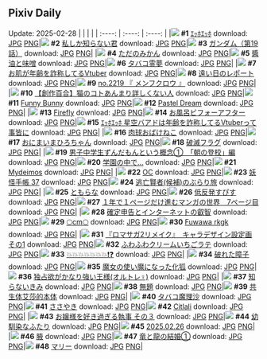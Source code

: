 ## Pixiv Daily
Update: 2025-02-28
|      |      |      |
| :----: | :----: | :----: |
|![](https://pixiv.microyu.workers.dev/c/240x480/img-master/img/2025/02/27/00/00/22/127664498_p0_master1200.jpg) **#1** [ｴｯﾎｴｯﾎ](https://www.pixiv.net/artworks/127664498) download: [JPG](https://pixiv.microyu.workers.dev/img-original/img/2025/02/27/00/00/22/127664498_p0.jpg) [PNG](https://pixiv.microyu.workers.dev/img-original/img/2025/02/27/00/00/22/127664498_p0.png)|![](https://pixiv.microyu.workers.dev/c/240x480/img-master/img/2025/02/26/17/00/50/127650550_p0_master1200.jpg) **#2** [私しか知らない君](https://www.pixiv.net/artworks/127650550) download: [JPG](https://pixiv.microyu.workers.dev/img-original/img/2025/02/26/17/00/50/127650550_p0.jpg) [PNG](https://pixiv.microyu.workers.dev/img-original/img/2025/02/26/17/00/50/127650550_p0.png)|![](https://pixiv.microyu.workers.dev/c/240x480/img-master/img/2025/02/26/00/00/23/127633226_p0_master1200.jpg) **#3** [ガンダム（第19話）](https://www.pixiv.net/artworks/127633226) download: [JPG](https://pixiv.microyu.workers.dev/img-original/img/2025/02/26/00/00/23/127633226_p0.jpg) [PNG](https://pixiv.microyu.workers.dev/img-original/img/2025/02/26/00/00/23/127633226_p0.png)|
|![](https://pixiv.microyu.workers.dev/c/240x480/img-master/img/2025/02/26/07/30/04/127641401_p0_master1200.jpg) **#4** [ただのみかん](https://www.pixiv.net/artworks/127641401) download: [JPG](https://pixiv.microyu.workers.dev/img-original/img/2025/02/26/07/30/04/127641401_p0.jpg) [PNG](https://pixiv.microyu.workers.dev/img-original/img/2025/02/26/07/30/04/127641401_p0.png)|![](https://pixiv.microyu.workers.dev/c/240x480/img-master/img/2025/02/26/20/31/34/127656604_p0_master1200.jpg) **#5** [醬油と味噌](https://www.pixiv.net/artworks/127656604) download: [JPG](https://pixiv.microyu.workers.dev/img-original/img/2025/02/26/20/31/34/127656604_p0.jpg) [PNG](https://pixiv.microyu.workers.dev/img-original/img/2025/02/26/20/31/34/127656604_p0.png)|![](https://pixiv.microyu.workers.dev/c/240x480/img-master/img/2025/02/26/00/18/39/127634183_p0_master1200.jpg) **#6** [タバコ霊夢](https://www.pixiv.net/artworks/127634183) download: [JPG](https://pixiv.microyu.workers.dev/img-original/img/2025/02/26/00/18/39/127634183_p0.jpg) [PNG](https://pixiv.microyu.workers.dev/img-original/img/2025/02/26/00/18/39/127634183_p0.png)|
|![](https://pixiv.microyu.workers.dev/c/240x480/img-master/img/2025/02/26/21/15/12/127658137_p0_master1200.jpg) **#7** [お肌が年齢を詐称してるVtuber](https://www.pixiv.net/artworks/127658137) download: [JPG](https://pixiv.microyu.workers.dev/img-original/img/2025/02/26/21/15/12/127658137_p0.jpg) [PNG](https://pixiv.microyu.workers.dev/img-original/img/2025/02/26/21/15/12/127658137_p0.png)|![](https://pixiv.microyu.workers.dev/c/240x480/img-master/img/2025/02/27/18/06/10/127684064_p0_master1200.jpg) **#8** [遠い日のレポート](https://www.pixiv.net/artworks/127684064) download: [JPG](https://pixiv.microyu.workers.dev/img-original/img/2025/02/27/18/06/10/127684064_p0.jpg) [PNG](https://pixiv.microyu.workers.dev/img-original/img/2025/02/27/18/06/10/127684064_p0.png)|![](https://pixiv.microyu.workers.dev/c/240x480/img-master/img/2025/02/26/23/17/56/127662886_p0_master1200.jpg) **#9** [no.2219 『 メンフクロウ 』](https://www.pixiv.net/artworks/127662886) download: [JPG](https://pixiv.microyu.workers.dev/img-original/img/2025/02/26/23/17/56/127662886_p0.jpg) [PNG](https://pixiv.microyu.workers.dev/img-original/img/2025/02/26/23/17/56/127662886_p0.png)|
|![](https://pixiv.microyu.workers.dev/c/240x480/img-master/img/2025/02/26/19/02/46/127653891_p0_master1200.jpg) **#10** [【創作百合】猫のコトあんまり詳しくない人](https://www.pixiv.net/artworks/127653891) download: [JPG](https://pixiv.microyu.workers.dev/img-original/img/2025/02/26/19/02/46/127653891_p0.jpg) [PNG](https://pixiv.microyu.workers.dev/img-original/img/2025/02/26/19/02/46/127653891_p0.png)|![](https://pixiv.microyu.workers.dev/c/240x480/img-master/img/2025/02/26/01/09/44/127635790_p0_master1200.jpg) **#11** [Funny Bunny](https://www.pixiv.net/artworks/127635790) download: [JPG](https://pixiv.microyu.workers.dev/img-original/img/2025/02/26/01/09/44/127635790_p0.jpg) [PNG](https://pixiv.microyu.workers.dev/img-original/img/2025/02/26/01/09/44/127635790_p0.png)|![](https://pixiv.microyu.workers.dev/c/240x480/img-master/img/2025/02/27/00/00/24/127664505_p0_master1200.jpg) **#12** [Pastel Dream](https://www.pixiv.net/artworks/127664505) download: [JPG](https://pixiv.microyu.workers.dev/img-original/img/2025/02/27/00/00/24/127664505_p0.jpg) [PNG](https://pixiv.microyu.workers.dev/img-original/img/2025/02/27/00/00/24/127664505_p0.png)|
|![](https://pixiv.microyu.workers.dev/c/240x480/img-master/img/2025/02/26/16/31/56/127649960_p0_master1200.jpg) **#13** [Firefly](https://www.pixiv.net/artworks/127649960) download: [JPG](https://pixiv.microyu.workers.dev/img-original/img/2025/02/26/16/31/56/127649960_p0.jpg) [PNG](https://pixiv.microyu.workers.dev/img-original/img/2025/02/26/16/31/56/127649960_p0.png)|![](https://pixiv.microyu.workers.dev/c/240x480/img-master/img/2025/02/27/22/00/01/127691744_p0_master1200.jpg) **#14** [お風呂ビフォーアフター](https://www.pixiv.net/artworks/127691744) download: [JPG](https://pixiv.microyu.workers.dev/img-original/img/2025/02/27/22/00/01/127691744_p0.jpg) [PNG](https://pixiv.microyu.workers.dev/img-original/img/2025/02/27/22/00/01/127691744_p0.png)|![](https://pixiv.microyu.workers.dev/c/240x480/img-master/img/2025/02/27/21/09/12/127689962_p0_master1200.jpg) **#15** [ｴｯﾎｴｯﾎ 星空バアドは年齢を詐称してるVtuberって事皆に](https://www.pixiv.net/artworks/127689962) download: [JPG](https://pixiv.microyu.workers.dev/img-original/img/2025/02/27/21/09/12/127689962_p0.jpg) [PNG](https://pixiv.microyu.workers.dev/img-original/img/2025/02/27/21/09/12/127689962_p0.png)|
|![](https://pixiv.microyu.workers.dev/c/240x480/img-master/img/2025/02/26/17/50/27/127651606_p0_master1200.jpg) **#16** [肉球おばけねこ](https://www.pixiv.net/artworks/127651606) download: [JPG](https://pixiv.microyu.workers.dev/img-original/img/2025/02/26/17/50/27/127651606_p0.jpg) [PNG](https://pixiv.microyu.workers.dev/img-original/img/2025/02/26/17/50/27/127651606_p0.png)|![](https://pixiv.microyu.workers.dev/c/240x480/img-master/img/2025/02/26/18/02/37/127652124_p0_master1200.jpg) **#17** [おにまいまひろちゃん](https://www.pixiv.net/artworks/127652124) download: [JPG](https://pixiv.microyu.workers.dev/img-original/img/2025/02/26/18/02/37/127652124_p0.jpg) [PNG](https://pixiv.microyu.workers.dev/img-original/img/2025/02/26/18/02/37/127652124_p0.png)|![](https://pixiv.microyu.workers.dev/c/240x480/img-master/img/2025/02/26/08/22/19/127642095_p0_master1200.jpg) **#18** [破滅フラグ](https://www.pixiv.net/artworks/127642095) download: [JPG](https://pixiv.microyu.workers.dev/img-original/img/2025/02/26/08/22/19/127642095_p0.jpg) [PNG](https://pixiv.microyu.workers.dev/img-original/img/2025/02/26/08/22/19/127642095_p0.png)|
|![](https://pixiv.microyu.workers.dev/c/240x480/img-master/img/2025/02/26/18/12/28/127652430_p0_master1200.jpg) **#19** [男子中学生ずんだもんという概念①　「朝の登校」編](https://www.pixiv.net/artworks/127652430) download: [JPG](https://pixiv.microyu.workers.dev/img-original/img/2025/02/26/18/12/28/127652430_p0.jpg) [PNG](https://pixiv.microyu.workers.dev/img-original/img/2025/02/26/18/12/28/127652430_p0.png)|![](https://pixiv.microyu.workers.dev/c/240x480/img-master/img/2025/02/26/20/40/46/127656677_p0_master1200.jpg) **#20** [学園の中で...](https://www.pixiv.net/artworks/127656677) download: [JPG](https://pixiv.microyu.workers.dev/img-original/img/2025/02/26/20/40/46/127656677_p0.jpg) [PNG](https://pixiv.microyu.workers.dev/img-original/img/2025/02/26/20/40/46/127656677_p0.png)|![](https://pixiv.microyu.workers.dev/c/240x480/img-master/img/2025/02/26/14/11/49/127647591_p0_master1200.jpg) **#21** [Mydeimos](https://www.pixiv.net/artworks/127647591) download: [JPG](https://pixiv.microyu.workers.dev/img-original/img/2025/02/26/14/11/49/127647591_p0.jpg) [PNG](https://pixiv.microyu.workers.dev/img-original/img/2025/02/26/14/11/49/127647591_p0.png)|
|![](https://pixiv.microyu.workers.dev/c/240x480/img-master/img/2025/02/26/03/10/09/127638184_p0_master1200.jpg) **#22** [OC](https://www.pixiv.net/artworks/127638184) download: [JPG](https://pixiv.microyu.workers.dev/img-original/img/2025/02/26/03/10/09/127638184_p0.jpg) [PNG](https://pixiv.microyu.workers.dev/img-original/img/2025/02/26/03/10/09/127638184_p0.png)|![](https://pixiv.microyu.workers.dev/c/240x480/img-master/img/2025/02/27/00/04/54/127664977_p0_master1200.jpg) **#23** [妖怪手帳 37](https://www.pixiv.net/artworks/127664977) download: [JPG](https://pixiv.microyu.workers.dev/img-original/img/2025/02/27/00/04/54/127664977_p0.jpg) [PNG](https://pixiv.microyu.workers.dev/img-original/img/2025/02/27/00/04/54/127664977_p0.png)|![](https://pixiv.microyu.workers.dev/c/240x480/img-master/img/2025/02/27/00/00/55/127664615_p0_master1200.jpg) **#24** [逃亡賢者(候補)のぶらり旅](https://www.pixiv.net/artworks/127664615) download: [JPG](https://pixiv.microyu.workers.dev/img-original/img/2025/02/27/00/00/55/127664615_p0.jpg) [PNG](https://pixiv.microyu.workers.dev/img-original/img/2025/02/27/00/00/55/127664615_p0.png)|
|![](https://pixiv.microyu.workers.dev/c/240x480/img-master/img/2025/02/26/01/18/04/127636039_p0_master1200.jpg) **#25** [ともらな](https://www.pixiv.net/artworks/127636039) download: [JPG](https://pixiv.microyu.workers.dev/img-original/img/2025/02/26/01/18/04/127636039_p0.jpg) [PNG](https://pixiv.microyu.workers.dev/img-original/img/2025/02/26/01/18/04/127636039_p0.png)|![](https://pixiv.microyu.workers.dev/c/240x480/img-master/img/2025/02/27/12/05/14/127676910_p0_master1200.jpg) **#26** [低反発すぴす](https://www.pixiv.net/artworks/127676910) download: [JPG](https://pixiv.microyu.workers.dev/img-original/img/2025/02/27/12/05/14/127676910_p0.jpg) [PNG](https://pixiv.microyu.workers.dev/img-original/img/2025/02/27/12/05/14/127676910_p0.png)|![](https://pixiv.microyu.workers.dev/c/240x480/img-master/img/2025/02/27/17/02/13/127682269_p0_master1200.jpg) **#27** [１年で１ページだけ進むマンガの世界　7ページ目](https://www.pixiv.net/artworks/127682269) download: [JPG](https://pixiv.microyu.workers.dev/img-original/img/2025/02/27/17/02/13/127682269_p0.jpg) [PNG](https://pixiv.microyu.workers.dev/img-original/img/2025/02/27/17/02/13/127682269_p0.png)|
|![](https://pixiv.microyu.workers.dev/c/240x480/img-master/img/2025/02/26/12/23/19/127645709_p0_master1200.jpg) **#28** [確定申告とインターネットの叡智](https://www.pixiv.net/artworks/127645709) download: [JPG](https://pixiv.microyu.workers.dev/img-original/img/2025/02/26/12/23/19/127645709_p0.jpg) [PNG](https://pixiv.microyu.workers.dev/img-original/img/2025/02/26/12/23/19/127645709_p0.png)|![](https://pixiv.microyu.workers.dev/c/240x480/img-master/img/2025/02/26/20/46/52/127657092_p0_master1200.jpg) **#29** [🌕cm🌕](https://www.pixiv.net/artworks/127657092) download: [JPG](https://pixiv.microyu.workers.dev/img-original/img/2025/02/26/20/46/52/127657092_p0.jpg) [PNG](https://pixiv.microyu.workers.dev/img-original/img/2025/02/26/20/46/52/127657092_p0.png)|![](https://pixiv.microyu.workers.dev/c/240x480/img-master/img/2025/02/26/07/36/38/127641495_p0_master1200.jpg) **#30** [Fuwawa rkgk](https://www.pixiv.net/artworks/127641495) download: [JPG](https://pixiv.microyu.workers.dev/img-original/img/2025/02/26/07/36/38/127641495_p0.jpg) [PNG](https://pixiv.microyu.workers.dev/img-original/img/2025/02/26/07/36/38/127641495_p0.png)|
|![](https://pixiv.microyu.workers.dev/c/240x480/img-master/img/2025/02/26/18/20/36/127652660_p0_master1200.jpg) **#31** [『ロマサガ2リメイク』　キャラデザイン設定画その1](https://www.pixiv.net/artworks/127652660) download: [JPG](https://pixiv.microyu.workers.dev/img-original/img/2025/02/26/18/20/36/127652660_p0.jpg) [PNG](https://pixiv.microyu.workers.dev/img-original/img/2025/02/26/18/20/36/127652660_p0.png)|![](https://pixiv.microyu.workers.dev/c/240x480/img-master/img/2025/02/27/20/30/03/127688513_p0_master1200.jpg) **#32** [ふわふわクリームいちごラテ](https://www.pixiv.net/artworks/127688513) download: [JPG](https://pixiv.microyu.workers.dev/img-original/img/2025/02/27/20/30/03/127688513_p0.jpg) [PNG](https://pixiv.microyu.workers.dev/img-original/img/2025/02/27/20/30/03/127688513_p0.png)|![](https://pixiv.microyu.workers.dev/c/240x480/img-master/img/2025/02/27/18/44/26/127685080_p0_master1200.jpg) **#33** [💥💥💥💥💥💥💥❗️❓](https://www.pixiv.net/artworks/127685080) download: [JPG](https://pixiv.microyu.workers.dev/img-original/img/2025/02/27/18/44/26/127685080_p0.jpg) [PNG](https://pixiv.microyu.workers.dev/img-original/img/2025/02/27/18/44/26/127685080_p0.png)|
|![](https://pixiv.microyu.workers.dev/c/240x480/img-master/img/2025/02/26/01/00/36/127635553_p0_master1200.jpg) **#34** [破れた障子](https://www.pixiv.net/artworks/127635553) download: [JPG](https://pixiv.microyu.workers.dev/img-original/img/2025/02/26/01/00/36/127635553_p0.jpg) [PNG](https://pixiv.microyu.workers.dev/img-original/img/2025/02/26/01/00/36/127635553_p0.png)|![](https://pixiv.microyu.workers.dev/c/240x480/img-master/img/2025/02/27/19/26/03/127686405_p0_master1200.jpg) **#35** [魔女の使い魔になった化狐](https://www.pixiv.net/artworks/127686405) download: [JPG](https://pixiv.microyu.workers.dev/img-original/img/2025/02/27/19/26/03/127686405_p0.jpg) [PNG](https://pixiv.microyu.workers.dev/img-original/img/2025/02/27/19/26/03/127686405_p0.png)|![](https://pixiv.microyu.workers.dev/c/240x480/img-master/img/2025/02/27/19/16/11/127686107_p0_master1200.jpg) **#36** [独占欲がかなり強い王様(オルトレ♀)](https://www.pixiv.net/artworks/127686107) download: [JPG](https://pixiv.microyu.workers.dev/img-original/img/2025/02/27/19/16/11/127686107_p0.jpg) [PNG](https://pixiv.microyu.workers.dev/img-original/img/2025/02/27/19/16/11/127686107_p0.png)|
|![](https://pixiv.microyu.workers.dev/c/240x480/img-master/img/2025/02/26/12/01/07/127645297_p0_master1200.jpg) **#37** [知らないきみ](https://www.pixiv.net/artworks/127645297) download: [JPG](https://pixiv.microyu.workers.dev/img-original/img/2025/02/26/12/01/07/127645297_p0.jpg) [PNG](https://pixiv.microyu.workers.dev/img-original/img/2025/02/26/12/01/07/127645297_p0.png)|![](https://pixiv.microyu.workers.dev/c/240x480/img-master/img/2025/02/26/00/28/46/127634515_p0_master1200.jpg) **#38** [無題](https://www.pixiv.net/artworks/127634515) download: [JPG](https://pixiv.microyu.workers.dev/img-original/img/2025/02/26/00/28/46/127634515_p0.jpg) [PNG](https://pixiv.microyu.workers.dev/img-original/img/2025/02/26/00/28/46/127634515_p0.png)|![](https://pixiv.microyu.workers.dev/c/240x480/img-master/img/2025/02/26/01/59/19/127636984_p0_master1200.jpg) **#39** [共生体艾莎的本体](https://www.pixiv.net/artworks/127636984) download: [JPG](https://pixiv.microyu.workers.dev/img-original/img/2025/02/26/01/59/19/127636984_p0.jpg) [PNG](https://pixiv.microyu.workers.dev/img-original/img/2025/02/26/01/59/19/127636984_p0.png)|
|![](https://pixiv.microyu.workers.dev/c/240x480/img-master/img/2025/02/27/00/30/01/127665886_p0_master1200.jpg) **#40** [タバコ魔理沙](https://www.pixiv.net/artworks/127665886) download: [JPG](https://pixiv.microyu.workers.dev/img-original/img/2025/02/27/00/30/01/127665886_p0.jpg) [PNG](https://pixiv.microyu.workers.dev/img-original/img/2025/02/27/00/30/01/127665886_p0.png)|![](https://pixiv.microyu.workers.dev/c/240x480/img-master/img/2025/02/27/06/00/03/127671497_p0_master1200.jpg) **#41** [ささやき](https://www.pixiv.net/artworks/127671497) download: [JPG](https://pixiv.microyu.workers.dev/img-original/img/2025/02/27/06/00/03/127671497_p0.jpg) [PNG](https://pixiv.microyu.workers.dev/img-original/img/2025/02/27/06/00/03/127671497_p0.png)|![](https://pixiv.microyu.workers.dev/c/240x480/img-master/img/2025/02/26/00/00/24/127633228_p0_master1200.jpg) **#42** [Citlali](https://www.pixiv.net/artworks/127633228) download: [JPG](https://pixiv.microyu.workers.dev/img-original/img/2025/02/26/00/00/24/127633228_p0.jpg) [PNG](https://pixiv.microyu.workers.dev/img-original/img/2025/02/26/00/00/24/127633228_p0.png)|
|![](https://pixiv.microyu.workers.dev/c/240x480/img-master/img/2025/02/27/17/27/37/127682867_p0_master1200.jpg) **#43** [お嬢様を好き過ぎる執事 その３](https://www.pixiv.net/artworks/127682867) download: [JPG](https://pixiv.microyu.workers.dev/img-original/img/2025/02/27/17/27/37/127682867_p0.jpg) [PNG](https://pixiv.microyu.workers.dev/img-original/img/2025/02/27/17/27/37/127682867_p0.png)|![](https://pixiv.microyu.workers.dev/c/240x480/img-master/img/2025/02/27/11/37/16/127676287_p0_master1200.jpg) **#44** [幼馴染なふたり](https://www.pixiv.net/artworks/127676287) download: [JPG](https://pixiv.microyu.workers.dev/img-original/img/2025/02/27/11/37/16/127676287_p0.jpg) [PNG](https://pixiv.microyu.workers.dev/img-original/img/2025/02/27/11/37/16/127676287_p0.png)|![](https://pixiv.microyu.workers.dev/c/240x480/img-master/img/2025/02/26/18/16/23/127652553_p0_master1200.jpg) **#45** [2025.02.26](https://www.pixiv.net/artworks/127652553) download: [JPG](https://pixiv.microyu.workers.dev/img-original/img/2025/02/26/18/16/23/127652553_p0.jpg) [PNG](https://pixiv.microyu.workers.dev/img-original/img/2025/02/26/18/16/23/127652553_p0.png)|
|![](https://pixiv.microyu.workers.dev/c/240x480/img-master/img/2025/02/27/15/51/48/127680823_p0_master1200.jpg) **#46** [腋](https://www.pixiv.net/artworks/127680823) download: [JPG](https://pixiv.microyu.workers.dev/img-original/img/2025/02/27/15/51/48/127680823_p0.jpg) [PNG](https://pixiv.microyu.workers.dev/img-original/img/2025/02/27/15/51/48/127680823_p0.png)|![](https://pixiv.microyu.workers.dev/c/240x480/img-master/img/2025/02/26/21/44/29/127659232_p0_master1200.jpg) **#47** [竜と龍の結婚①](https://www.pixiv.net/artworks/127659232) download: [JPG](https://pixiv.microyu.workers.dev/img-original/img/2025/02/26/21/44/29/127659232_p0.jpg) [PNG](https://pixiv.microyu.workers.dev/img-original/img/2025/02/26/21/44/29/127659232_p0.png)|![](https://pixiv.microyu.workers.dev/c/240x480/img-master/img/2025/02/26/19/21/33/127654398_p0_master1200.jpg) **#48** [マリー](https://www.pixiv.net/artworks/127654398) download: [JPG](https://pixiv.microyu.workers.dev/img-original/img/2025/02/26/19/21/33/127654398_p0.jpg) [PNG](https://pixiv.microyu.workers.dev/img-original/img/2025/02/26/19/21/33/127654398_p0.png)|
